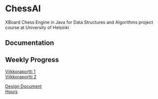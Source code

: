 # ChessAI
XBoard Chess Engine in Java for Data Structures and Algorithms project course at University of Helsinki
## Documentation

## Weekly Progress
[Viikkoraportti 1](https://github.com/antlammi/ChessAI_TiRa/blob/master/documentation/WeekReport_1.md)    
[Viikkoraportti 2](https://github.com/antlammi/ChessAI_TiRa/blob/master/documentation/WeekReport_2.md)    

[Design Document](https://github.com/antlammi/ChessAI_TiRa/blob/master/documentation/Design_Document.md)    
[Hours](https://github.com/antlammi/ChessAI_TiRa/blob/master/documentation/Hours.md)    
